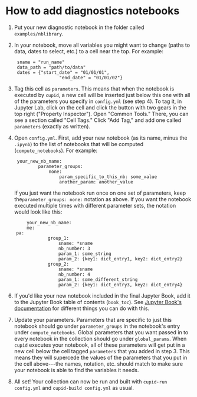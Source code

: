 # How to add diagnostics notebooks

1. Put your new diagnostic notebook in the folder called `examples/nblibrary`.
2. In your notebook, move all variables you might want to change (paths to data, dates to select, etc.) to a cell near the top. For example:

	    sname = "run_name"
	    data_path = "path/to/data"
	    dates = {"start_date" = "01/01/01",
	    			    "end_date" = "01/01/02"}

3. Tag this cell as `parameters`. This means that when the notebook is executed by `cupid`, a new cell will be inserted just below this one with all of the parameters you specify in `config.yml` (see step 4). To tag it, in Jupyter Lab, click on the cell and click the button with two gears in the top right ("Property Inspector"). Open "Common Tools." There, you can see a section called "Cell Tags." Click "Add Tag," and add one called `parameters` (exactly as written).

4. Open `config.yml`. First, add your new notebook (as its name, minus the `.ipynb`) to the list of notebooks that will be computed (`compute_notebooks`). For example:

		your_new_nb_name:
			    parameter_groups:
				    none:
						param_specific_to_this_nb: some_value
						another_param: another_value
   
	If you just want the notebook run once on one set of parameters, keep the`parameter_groups: none:` notation as above. If you want the notebook executed multiple times with different parameter sets, the notation would look like this:

```
        your_new_nb_name:
        m e : 
         p a :
                group_1:
                    sname: *sname
                    nb_number: 3
                    param_1: some_string
                    param_2: {key1: dict_entry1, key2: dict_entry2}
                group_2:
                    sname: *sname
                    nb_number: 4
                    param_1: some_different_string
                    param_2: {key1: dict_entry3, key2: dict_entry4}
```

6. If you'd like your new notebook included in the final Jupyter Book, add it to the Jupyter Book table of contents (`book_toc`). See [Jupyter Book's documentation](https://jupyterbook.org/en/stable/structure/toc.html) for different things you can do with this.

7. Update your parameters. Parameters that are specific to just this notebook should go under `parameter_groups` in the notebook's entry under `compute_notebooks`. Global parameters that you want passed in to every notebook in the collection should go under `global_params`.  When `cupid` executes your notebook, all of these parameters will get put in a new cell below the cell tagged `parameters` that you added in step 3. This means they will supercede the values of the parameters that you put in the cell above---the names, notation, etc. should match to make sure your notebook is able to find the variables it needs.
   
8. All set! Your collection can now be run and built with `cupid-run config.yml` and `cupid-build config.yml` as usual.
